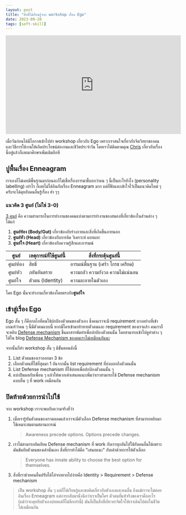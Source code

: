 ```yaml
---
layout: post
title: "สิ่งที่ได้เรียนรู้จาก workshop เรื่อง Ego"
date: 2023-09-20
tags: [soft-skill]
---
```


<iframe width="560" height="315" src="https://www.youtube.com/embed/JWjeKu51_lw?si=Pxik0vgqPkaMT7af" title="YouTube video player" frameborder="0" allow="accelerometer; autoplay; clipboard-write; encrypted-media; gyroscope; picture-in-picture; web-share" allowfullscreen></iframe>

เมื่อวันก่อนได้มีโอกาสเข้าไปทำ workshop เกี่ยวกับ Ego เพราะเราสนใจเกี่ยวกับจิตวิทยาของคนและวิธีการใช้งานให้เกิดประโยชน์ต่องานและชิวิตประจำวัน โดยเราได้ติดตามคุณ [Chris](https://chrisza.medium.com/) เกี่ยวกับเรื่องนี้อยู่แล้วก็เลยมาศึกษาเพิ่มเติมอีกที

## ปูพื้นเรื่อง Enneagram
เราเองก็ไม่เคยมีพื้นฐานมาก่อนละก็ไม่เชื่อเรื่องการมาชี้บอกว่าคน ๆ นี้เป็นอะไรยังไง (personality labelling) เท่าไร ก็เลยไม่ได้อินกับเรื่อง Enneagram มาก แต่ก็ฟังและเข้าใจไว้เป็นแนวคิดใหม่ ๆ ครับจะได้คุยกับคนอื่นรู้เรื่อง ฮ่า ๆๆ  

### แนวคิด 3 ศูนย์ (ไม่ใช่ 3-0)
[3 ศูนย์](https://www.urbinner.com/post/3cs-head-heart-hand#viewer-58eaa) คือ ความสามารถในการทำงานของคนแบ่งตามการทำงานของสมองที่เกี่ยวข้องในส่วนต่าง ๆ ได้แก่

1. **ศูนย์ท้อง (Body/Gut)** เกี่ยวข้องกับร่างกายและสิ่งที่เกิดขึ้นภายนอก
2. **ศูนย์หัว (Head)** เกี่ยวข้องกับการคิด วิเคราะห์ แยกแยะ
3. **ศูนย์ใจ (Heart)** เกี่ยวข้องกับความรู้สึกและอารมณ์

| ศูนย์    | เหตุการณ์ที่ใช้ศูนย์นี้  | สิ่งที่กระตุ้นศูนย์นี้                 |
|--------|-----------------|------------------------------|
| ศูนย์ท้อง | สิทธิ์             | อารมณ์พื้นฐาน (เศร้า โกรธ เครียด) |
| ศูนย์หัว  | ภยันอันตราย       | ความกลัว ความกังวล ความไม่แน่นอน |
| ศูนย์ใจ  | ตัวตน (Identity) | ความละอายในตัวเอง             |

โดย Ego นั้นจะทำงานเกี่ยวข้องโดยตรงกับ**ศูนย์ใจ**

## เข้าสู่เรื่อง Ego
Ego สั้น ๆ ก็คือกลไกที่คนใช้ปกป้องตัวตนของตัวเอง ซึ่งคนเราจะมี requirement บางอย่างที่เข้าเกณฑ์ว่าคน ๆ นี้มีตัวตนแบบนี้ หากมีใครเข้ามาท้าทายตัวตนและ requirement ของเราแล้ว คนเราก็จะหยิบ [Defense mechanism](https://en.wikipedia.org/wiki/Defence_mechanism) ขึ้นมาสารพัดท่าเพื่อปกป้องตัวตนนั้น โดยสามารถเข้าไปดูท่าต่าง ๆ ได้ใน blog [Defense Mechanism ของคนเราไม่เหมือนกันนะ](https://medium.com/chris-dialogue/defense-mechanism-%E0%B8%82%E0%B8%AD%E0%B8%87%E0%B8%84%E0%B8%99%E0%B9%80%E0%B8%A3%E0%B8%B2%E0%B9%84%E0%B8%A1%E0%B9%88%E0%B9%80%E0%B8%AB%E0%B8%A1%E0%B8%B7%E0%B8%AD%E0%B8%99%E0%B8%81%E0%B8%B1%E0%B8%99%E0%B8%99%E0%B8%B0-22fcd65008b2)

จากนั้นก็ทำ workshop สั้น ๆ มีขั้นตอนดังนี้

1. List ตัวตนของเราออกมา 3 ข้อ
2. เลือกตัวตนที่ใช่ที่สุดมา 1 อันจากนั้น list requirement ที่บ่งบอกถึงตัวตนนั้น
3. List Defense mechanism ที่ใช้บ่อยเพื่อปกป้องตัวตนนั้น ๆ
4. แบ่งปันผลกับเพื่อน ๆ แล้วให้พวกเค้าเสนอแนะเพิ่มว่าเราสามารถใช้ Defense mechanism แบบอื่น ๆ ที่ work เหมือนกัน

## ปิดท้ายด้วยการนำไปใช้
จาก workshop เราจะพบกับความจริงที่ว่า

1. เมื่อเรารู้ทันตัวตนของเราตลอดแล้วเราจะมีตัวเลือก Defense mechanism ที่สามารถหยิบมาใช้เหมาะสมตามสถานการณ์

    > Awareness precede options. Options precede changes.

2. เราไม่สามารถยัดเยียด Defense mechanism ที่ work กับเราทุกอันไปใช้กับคนอื่นได้เพราะมันขัดกับตัวตนของเค้านั่นเอง สิ่งที่เราทำได้คือ "เสนอแนะ" กับเค้าด้วยการให้ตัวเลือก

    > Everyone has innate ability to choose the best option for themselves.

3. สิ่งที่เราช่วยคนอื่นปรับได้ไล่จากยากไปง่ายคือ Identity > Requirement > Defense mechanism

> เป็น workshop สั้น ๆ แต่ก็ได้เรียนรู้และขบคิดเกี่ยวกับตัวเองและคนอื่น ถึงแม้เราจะไม่ค่อยอินเรื่อง Enneagram แต่การกลับมานั่งนึกว่าเราเป็นใคร ตัวตนที่แท้จริงของเราคืออะไร (แม้ว่าจะคุยกับตัวเองบ่อยแต่ก็ไม่ลึกเท่านี้) มันก็เป็นสิ่งที่เยียวยาจิตใจให้เราเดินไปต่อในชีวิตได้เหมือนกัน

